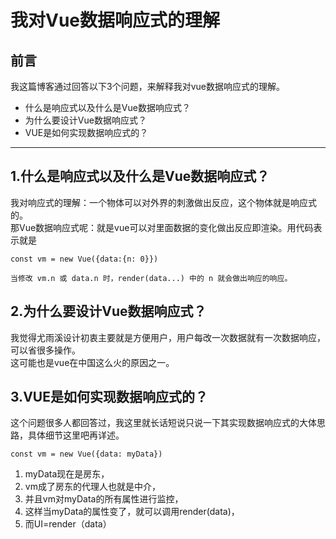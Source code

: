# 我对Vue数据响应式的理解
## 前言
我这篇博客通过回答以下3个问题，来解释我对vue数据响应式的理解。
* 什么是响应式以及什么是Vue数据响应式？    
* 为什么要设计Vue数据响应式？  
* VUE是如何实现数据响应式的？
***
## 1.什么是响应式以及什么是Vue数据响应式？
我对响应式的理解：一个物体可以对外界的刺激做出反应，这个物体就是响应式的。  
那Vue数据响应式呢：就是vue可以对里面数据的变化做出反应即渲染。用代码表示就是
```
const vm = new Vue({data:{n: 0}})  

当修改 vm.n 或 data.n 时，render(data...) 中的 n 就会做出响应的响应。
```
## 2.为什么要设计Vue数据响应式？
我觉得尤雨溪设计初衷主要就是方便用户，用户每改一次数据就有一次数据响应，可以省很多操作。  
这可能也是vue在中国这么火的原因之一。

## 3.VUE是如何实现数据响应式的？
这个问题很多人都回答过，我这里就长话短说只说一下其实现数据响应式的大体思路，具体细节这里吧再详述。
```
const vm = new Vue({data: myData})
```
1. myData现在是房东，  
2. vm成了房东的代理人也就是中介，  
3. 并且vm对myData的所有属性进行监控，  
4. 这样当myData的属性变了，就可以调用render(data)，  
5. 而UI=render（data）







